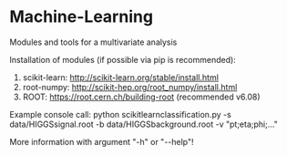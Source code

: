 # Machine-Learning
Modules and tools for a multivariate analysis

Installation of modules (if possible via pip is recommended):
1. scikit-learn: http://scikit-learn.org/stable/install.html
2. root-numpy: http://scikit-hep.org/root_numpy/install.html
3. ROOT: https://root.cern.ch/building-root (recommended v6.08)

Example console call: python scikitlearnclassification.py -s data/HIGGSsignal.root -b data/HIGGSbackground.root -v "pt;eta;phi;..."

More information with argument "-h" or "--help"! 
